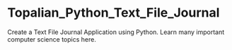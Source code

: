 # Topalian_Python_Text_File_Journal
Create a Text File Journal Application using Python. Learn many important computer science topics here.
